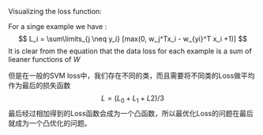 Visualizing the loss function:

For a singe example we have :
$$
L_i = \sum\limits_{j \neq y_i} [max(0, w_j^Tx_i - w_{yi}^T x_i +1)]
$$
It is clear from the equation that the data loss for each example is a sum of lieaner functions of $W$

但是在一般的SVM loss中，我们存在不同的类，而且需要将不同类的Loss做平均作为最后的损失函数
$$
L = (L_0+L_1+L2)/3
$$
最后经过相加得到的Loss函数会成为一个凸函数，所以最优化Loss的问题在最后就成为一个凸优化的问题。